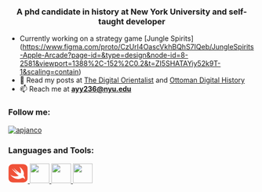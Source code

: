 <h3 align="center">A phd candidate in history at New York University and self-taught developer</h3>

- Currently working on a strategy game [Jungle Spirits] (https://www.figma.com/proto/CzUrI4OascVkhBQhS7IQeb/JungleSpirits-Apple-Arcade?page-id=&type=design&node-id=8-2581&viewport=1388%2C-152%2C0.2&t=ZI5SHATAYiy52k9T-1&scaling=contain)
- 🔖 Read my posts at [The Digital Orientalist](https://digitalorientalist.com/author/yuksekyusuf/) and [Ottoman Digital History](https://www.digitalottomanstudies.com/post/natural-language-processing-in-ottoman-turkish-opportunities-and-drawbacks)
- 📫 Reach me at **ayy236@nyu.edu**
  

<h3 align="left">Follow me:</h3>
<p align="left">
<a href="https://twitter.com/ay_yuksek" target="blank"><img align="center" src="https://upload.wikimedia.org/wikipedia/sco/thumb/9/9f/Twitter_bird_logo_2012.svg/1200px-Twitter_bird_logo_2012.svg.png" alt="apjanco" height="30" width="40" /></a>
</p>


<h3 align="left">Languages and Tools:</h3>
<p align="left"> 
<a href="https://developer.apple.com/swift/" target="_blank"> <img src="https://raw.githubusercontent.com/devicons/devicon/master/icons/swift/swift-original.svg")
"alt="swift" width="40" height="40"/> </a>
<a href="https://www.python.org/" target="_blank"> <img src="https://upload.wikimedia.org/wikipedia/commons/c/c3/Python-logo-notext.svg")
"alt="python" width="40" height="40"/> </a> 
<a href="https://isocpp.org" target="_blank"> <img src="https://raw.githubusercontent.com/isocpp/logos/master/cpp_logo.png")
"alt="C++" width="40" height="40"/> </a> 
<a href="https://www.r-project.org/" target="_blank"> <img src="https://www.r-project.org/logo/Rlogo.svg")
"alt="R" width="40" height="40"/> </a> 
</p>
  
  
